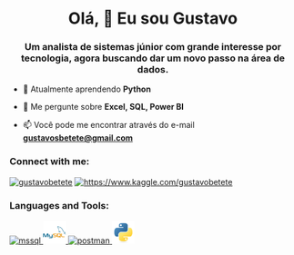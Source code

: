 <h1 align="center">Olá, 👋 Eu sou Gustavo</h1>
<h3 align="center">Um analista de sistemas júnior com grande interesse por tecnologia, agora buscando dar um novo passo na área de dados.</h3>

- 🤝 Atualmente aprendendo **Python**

- 💬 Me pergunte sobre **Excel, SQL, Power BI**

- 📫 Você pode me encontrar através do e-mail **gustavosbetete@gmail.com**

<h3 align="left">Connect with me:</h3>
<p align="left">
<a href="https://linkedin.com/in/gustavobetete" target="blank"><img align="center" src="https://raw.githubusercontent.com/rahuldkjain/github-profile-readme-generator/master/src/images/icons/Social/linked-in-alt.svg" alt="gustavobetete" height="30" width="40" /></a>
<a href="https://kaggle.com/https://www.kaggle.com/gustavobetete" target="blank"><img align="center" src="https://raw.githubusercontent.com/rahuldkjain/github-profile-readme-generator/master/src/images/icons/Social/kaggle.svg" alt="https://www.kaggle.com/gustavobetete" height="30" width="40" /></a>
</p>

<h3 align="left">Languages and Tools:</h3>
<p align="left"> <a href="https://www.microsoft.com/en-us/sql-server" target="_blank" rel="noreferrer"> <img src="https://www.svgrepo.com/show/303229/microsoft-sql-server-logo.svg" alt="mssql" width="40" height="40"/> </a> <a href="https://www.mysql.com/" target="_blank" rel="noreferrer"> <img src="https://raw.githubusercontent.com/devicons/devicon/master/icons/mysql/mysql-original-wordmark.svg" alt="mysql" width="40" height="40"/> </a> <a href="https://postman.com" target="_blank" rel="noreferrer"> <img src="https://www.vectorlogo.zone/logos/getpostman/getpostman-icon.svg" alt="postman" width="40" height="40"/> </a> <a href="https://www.python.org" target="_blank" rel="noreferrer"> <img src="https://raw.githubusercontent.com/devicons/devicon/master/icons/python/python-original.svg" alt="python" width="40" height="40"/> </a> </p>
